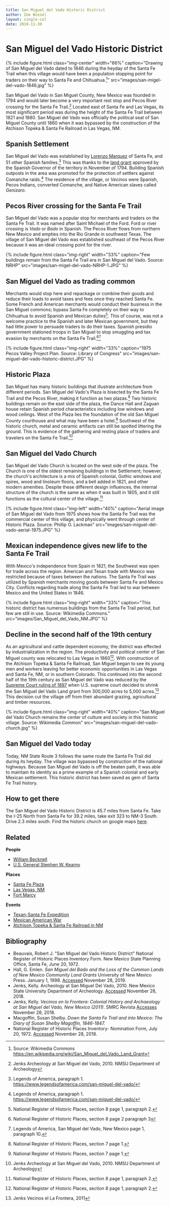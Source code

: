 ```yaml
---
title: San Miguel del Vado Historic District
author: Zoe Wiesel
layout: single-col
date: 2018-11-30
---
```


# San Miguel del Vado Historic District


{% include figure.html class="img-center" width="66%" caption="Drawing of San Miguel del Vado dated to 1846 during the heyday of the Santa Fe Trail when this village would have been a population stopping point for traders on their way to Santa Fe and Chihuahua.[^image1]" src="images/san-migel-del-vado-1846.jpg" %}
[^image1]: Source: Wikimedia Commons https://en.wikipedia.org/wiki/San_Miguel_del_Vado_Land_Grant 

San Miguel del Vado in San Miguel County, New Mexico was founded in 1794 and would later become a very important rest stop and Pecos River crossing for the Santa Fe Trail.[^Jenks1] Located east of Santa Fe and Las Vegas, its most significant period was during the height of the Santa Fe Trail between 1821 and 1880. San Miguel del Vado was officially the political seat of San Miguel County until 1860  when it was bypassed by the construction of the Atchison Topeka & Santa Fe Railroad in Las Vegas, NM.

## Spanish Settlement
San Miguel del Vado was established by [Lorenzo Marquez](http://dev.newmexicohistory.org/filedetails.php?fileID=9998) of Santa Fe, and 51 other Spanish families.[^source2] This was thanks to the [land grant](https://en.wikipedia.org/wiki/San_Miguel_del_Vado_Land_Grant) approved by the Spanish Governor of the territory in November of 1794. Building Spanish outposts in the area was promoted for the protection of settlers against Comanche raids.[^source2-1] The residence of the village, or _Vecinos_ were Spanish, Pecos Indians, converted Comanche, and Native American slaves called _Genizaro_.


## Pecos River crossing for the Santa Fe Trail
San Miguel del Vado was a popular stop for merchants and traders on the Santa Fe Trail. It was named after Saint Michael of the Ford. Ford or river crossing is _Vado_ or _Bado_ in Spanish. The Pecos River flows from northern New Mexico and empties into the Rio Grande in southwest Texas. The village of San Miguel del Vado was established southeast of the Pecos River because it was an ideal crossing point for the river.

{% include figure.html class="img-right" width="33%" caption="Few buildings remain from the Santa Fe Trail era in San Miguel del Vado. Source: NRHP" src="images/san-migel-del-vado-NRHP-1.JPG" %}


## San Miguel del Vado as trading common
Merchants would stop here and repackage or combine their goods and reduce their loads to avoid taxes and fees once they reached Santa Fe. Some French and American merchants would conduct their business in the San Miguel commons; bypass Santa Fe completely on their way to Chihuahua to avoid Spanish and Mexican duties[^NRHP8]. This of course, was not a welcome practice to the Spanish and later Mexican government, but they had little power to persuade traders to do their taxes. Spanish presidio government stationed troops in San Miguel to stop smuggling and tax evasion by merchants on the Santa Fe Trail.[^NRHP81][^LOAsource2]


{% include figure.html class="img-right" width="33%" caption="1975 Pecos Valley Project Plan. Source: Library of Congress" src="images/san-miguel-del-vado-historic-district.JPG" %}


## Historic Plaza
San Miguel has many historic buildings that illustrate architecture from different periods.  San Miguel del Vado's Plaza is bisected by the Santa Fe Trail and the Pecos River, making it function as two plazas.[^NRHP7] Two historic buildings remain on the east side of the plaza, the Dance Hall and Zaguan house retain Spanish period characteristics including low windows and wood ceilings. West of the Plaza lies the foundation of the old San Miguel County courthouse and what may have been a hotel.[^NRHP71]
Southwest of the historic church, metal and ceramic artifacts can still be spotted littering the ground. This is evidence of the gathering and resting place of traders and travelers on the Santa Fe Trail.[^Jenks1]

## San Miguel del Vado Church
San Miguel del Vado Church is located on the west side of the plaza. The Church is one of the oldest remaining buildings in the Settlement; however, the church's architecture is a mix of Spanish colonial, Gothic windows and spires, wood and linoleum floors, and a bell added in 1821, and other modern amenities. Despite these different design influences, the internal structure of the church is the same as when it was built in 1805, and it still functions as the cultural center of the village.[^NRHP83]

{% include figure.html class="img-left" width="40%" caption="Aerial image of San Miguel del Vado from 1975 shows how the Santa Fe Trail was the commercial center of this village, and physically went through center of Historic Plaza. Source: Phillip O. Lackman" src="images/san-miguel-del-vado-aerial-1975.JPG" %}

## Mexican independence gives new life to the Santa Fe Trail
With Mexico's independence from Spain in 1821, the Southwest was open for trade across the region. American and Texan trade with Mexico was restricted because of taxes between the nations. The Santa Fe Trail was utilized by Spanish merchants moving goods between Santa Fe and Mexico City. Conflicts regarding trade along the Santa Fe Trail led to war between Mexico and the United States in 1846.


{% include figure.html class="img-right" width="33%" caption="This historic district has numerous buildings from the Santa Fe Trail period, but few are still in use. Source: Wikimedia Commons." src="images/San_Miguel_del_Vado_NM.JPG" %}



## Decline in the second half of the 19th century

As an agricultural and cattle dependent economy, the district was effected by industrialization in the region. The productivity and political center of San Miguel county was relocated to Las Vegas in 1860[^NRHP8]. With construction of the Atchison Topeka & Santa Fe Railroad, San Miguel began to see its young men and workers leaving for better economic opportunities in Las Vegas and Santa Fe, NM, or in southern Colorado. This continued into the second half of the 19th century as San Miguel del Vado was reduced by the [Supreme Court ruling of 1897](https://digitalrepository.unm.edu/cgi/viewcontent.cgi?referer=https://www.google.com/&httpsredir=1&article=1160&context=law_facultyscholarship) when U.S. supreme court decided to shrink the San Miguel del Vado Land grant from 300,000 acres to 5,000 acres.[^Jenks2] This decision cut the village off from their abundant grazing, agricultural and timber resources.

{% include figure.html class="img-right" width="40%" caption="San Miguel del Vado Church remains the center of culture and society in this historic village. Source: Wikimedia Common" src="images/san-miguel-del-vado-church.jpg" %}
## San Miguel del Vado today
Today, NM State Route 3 follows the same route the Santa Fe Trail did during its heyday. The village was bypassed by construction of the national highways. Because San Miguel del Vado is off the beaten path, it was able to maintain its identity as a prime example of a Spanish colonial and early Mexican settlement. This historic district has been saved as gem of Santa Fe Trail history.

## How to get there
The San Miguel del Vado Historic District is 45.7 miles from Santa Fe. Take the I-25 North from Santa Fe for 39.2 miles, take exit 323 to NM-3 South. Drive 2.3 miles south. Find the historic church on google maps [here](https://goo.gl/maps/wLk59tChm3s).

## Related
**People**
* [William Becknell](https://www.okhistory.org/publications/enc/entry.php?entry=BE009)
* [U.S. General Stephen W. Kearny](https://www.pbs.org/kera/usmexicanwar/biographies/stephen_kearny.html)


**Places**
* [Santa Fe Plaza](https://www.nps.gov/nr/travel/american_latino_heritage/Santa_Fe_Plaza.html)
* [Las Vegas, NM](http://www.santafetrailnm.org/site553.html)
* [Fort Marcy](https://www.nps.gov/safe/learn/historyculture/upload/Fort-Marcy-exhibit-panels.pdf)

**Events**
* [Texan-Santa Fe Expedition](http://newmexicohistory.org/events/1841-texan-santa-fe-expedition)
* [Mexican American War](http://www.pbs.org/kera/usmexicanwar/index_noflash.html)
* [Atchison Topeka & Santa Fe Railroad in NM](https://abqlibrary.org/railroads)

## Bibliography
* Beauvais, Robert J. "San Miguel del Vado Historic District" National Register of Historic Places Inventory Form. New Mexico State Planning Office, Santa Fe, June 20, 1972.
* Hall, G. Emlen. _San Miguel del Bado and the Loss of the Common
Lands of New Mexico Community Land Grants_ University of New Mexico Press. January 1, 1998. [Accessed](https://digitalrepository.unm.edu/cgi/viewcontent.cgi?referer=https://www.google.com/&httpsredir=1&article=1160&context=law_facultyscholarship) November 28, 2019.  
* Jenks, Kelly. Archeology at San Miguel Del Vado, 2010. New Mexico State University Department of Archeology. [Accessed](https://anthropology.nmsu.edu/anthropology-faculty/jenks/san-miguel-del-vado/) November 28, 2018.  
* Jenks, Kelly. _Vecinos en la Frontera: Colonial History and Archaeology at San Miguel del Vado, New Mexico (2011)_. SMRC Revista [Accesses](https://www.academia.edu/837428/Vecinos_en_la_Frontera_Colonial_History_and_Archaeology_at_San_Miguel_del_Vado_New_Mexico_2011_) November 28, 2018.
* Macgoffin, Susan Shelby. _Down the Santa Fe Trail and into Mexico: The Diary of Susan Shelby Magoffin, 1846-1847._
* National Register of Historic Places Inventory- Nomination Form, July 20, 1972. [Accessed](https://github.com/historic-trails/santa-fe-itinerary/blob/master/historic-registration-forms/san_miguel_del_vado_historic_district.pdf) November 28, 2018.

[^Jenks1]:Jenks Archeology at San Miguel del Vado, 2010. NMSU Department of Archeology
[^NRHP8]: National Register of Historic Places, section 8 page 1, paragraph 2.
[^NRHP7]: National Register of Historic Places, section 7 page 1.
[^Jenks2]: Jenks Vecinos el La Frontera, 2011 
[^source2]: Legends of America, paragraph 1. https://www.legendsofamerica.com/san-miguel-del-vado/ 
[^source2-1]: Legends of America, paragraph 1. https://www.legendsofamerica.com/san-miguel-del-vado/ 
[^NRHP81]: National Register of Historic Places, section 8 page 2 paragraph 3
[^LOAsource2]: Legends of America, San Miguel del Vado, New Mexico page 1, paragraph 10.
[^NRHP71]:National Register of Historic Places, section 7 page 1.
[^NRHP83]: National Register of Historic Places, section 8 page 1, paragraph 2.

